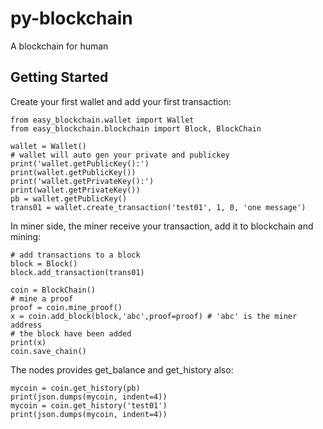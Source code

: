# py-blockchain
A blockchain for human

## Getting Started

Create your first wallet and add your first transaction:
```
from easy_blockchain.wallet import Wallet
from easy_blockchain.blockchain import Block, BlockChain

wallet = Wallet()
# wallet will auto gen your private and publickey
print('wallet.getPublicKey():')
print(wallet.getPublicKey())
print('wallet.getPrivateKey():')
print(wallet.getPrivateKey())
pb = wallet.getPublicKey()
trans01 = wallet.create_transaction('test01', 1, 0, 'one message')
```

In miner side, the miner receive your transaction, add it to blockchain and mining:

```
# add transactions to a block
block = Block()
block.add_transaction(trans01)

coin = BlockChain()
# mine a proof
proof = coin.mine_proof()
x = coin.add_block(block,'abc',proof=proof) # 'abc' is the miner address
# the block have been added
print(x)
coin.save_chain()
```

The nodes provides get_balance and get_history also:

```
mycoin = coin.get_history(pb)
print(json.dumps(mycoin, indent=4))
mycoin = coin.get_history('test01')
print(json.dumps(mycoin, indent=4))
```
